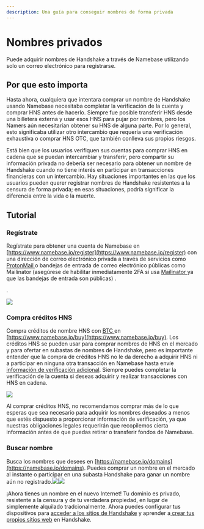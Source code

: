 ```yaml
---
description: Una guía para conseguir nombres de forma privada
---
```


# Nombres privados

Puede adquirir nombres de Handshake a través de Namebase utilizando solo un correo electrónico para registrarse.

## Por que esto importa <a href="#why-this-matters" id="why-this-matters"></a>

Hasta ahora, cualquiera que intentara comprar un nombre de Handshake usando Namebase necesitaba completar la verificación de la cuenta y comprar HNS antes de hacerlo. Siempre fue posible transferir HNS desde una billetera externa y usar esos HNS para pujar por nombres, pero los Namers aún necesitarían obtener su HNS de alguna parte. Por lo general, esto significaba utilizar otro intercambio que requería una verificación exhaustiva o comprar HNS OTC, que también conlleva sus propios riesgos.

Está bien que los usuarios verifiquen sus cuentas para comprar HNS en cadena que se puedan intercambiar y transferir, pero compartir su información privada no debería ser necesario para obtener un nombre de Handshake cuando no tiene interés en participar en transacciones financieras con un intercambio. Hay situaciones importantes en las que los usuarios pueden querer registrar nombres de Handshake resistentes a la censura de forma privada; en esas situaciones, podría significar la diferencia entre la vida o la muerte.

## Tutorial <a href="#instructions" id="instructions"></a>

### Regístrate <a href="#sign-up" id="sign-up"></a>

Regístrate para obtener una cuenta de Namebase en [https://www.namebase.io/register](https://www.namebase.io/register) con una dirección de correo electrónico privada a través de servicios como [ProtonMail ](https://protonmail.com/)o bandejas de entrada de correo electrónico públicas como Mailinator (asegúrese de habilitar inmediatamente 2FA si usa [Mailinator ](https://www.mailinator.com/)ya que las bandejas de entrada son públicas) .

.

![](https://images.ctfassets.net/v3ez3dek3dk6/2wKi16OwIyw9gFwFJWJizg/4009512c5ea4a713b5f8df955ef5a9f1/image.png?fit=pad\&w=720)

### Compra créditos HNS <a href="#buy-hns-credits" id="buy-hns-credits"></a>

Compra créditos de nombre HNS con [BTC ](https://learn.namebase.io/v/espanol/como-hacer/buy-hns#compra-hns-con-btc)en [https://www.namebase.io/buy](https://www.namebase.io/buy). Los créditos HNS se pueden usar para comprar nombres de HNS en el mercado y para ofertar en subastas de nombres de Handshake, pero es importante entender que la compra de créditos HNS no le da derecho a adquirir HNS ni a participar en ninguna otra transacción en Namebase hasta envíe [información de verificación adicional](https://learn.namebase.io/v/espanol/about-namebase/verifying). Siempre puedes completar la verificación de la cuenta si deseas adquirir y realizar transacciones con HNS en cadena.

![](https://images.ctfassets.net/v3ez3dek3dk6/3lLczfL6b3tEaBgcIsgX90/70f55aa83c35a723917bd23889fd0a58/image.png?fit=pad\&w=720)

Al comprar créditos HNS, no recomendamos comprar más de lo que esperas que sea necesario para adquirir los nombres deseados a menos que estés dispuesto a proporcionar información de verificación, ya que nuestras obligaciones legales requerirán que recopilemos cierta información antes de que puedas retirar o transferir fondos de Namebase.

### Buscar nombre <a href="#search-for-names" id="search-for-names"></a>

Busca los nombres que desees en [https://namebase.io/domains](https://namebase.io/domains). Puedes comprar un nombre en el mercado al instante o participar en una subasta Handshake para ganar un nombre aún no registrado.![](https://images.ctfassets.net/v3ez3dek3dk6/5LsjfUHj0kt9QMpJMSS63G/cb5b2e79a1d5eedaac23d9c293e34c8e/image.png?fit=pad\&w=720)![](https://images.ctfassets.net/v3ez3dek3dk6/1tTLSClCogaSqax1bD0xj9/4d44d1f7955928c9d5b99ebba719b948/image.png?fit=pad\&w=720)

¡Ahora tienes un nombre en el nuevo Internet! Tu dominio es privado, resistente a la censura y de tu verdadera propiedad, en lugar de simplemente alquilado tradcionalmente. Ahora puedes configurar tus dispositivos para [acceder a los sitios de Handshake](https://learn.namebase.io/v/espanol/como-hacer/how-to-access-handshake-sites) y aprender a[ crear tus propios sitios web](https://learn.namebase.io/v/espanol/como-hacer/creacion) en Handshake.
